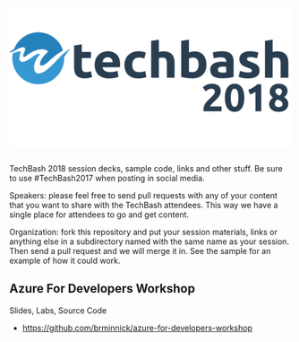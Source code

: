 ![TechBash 2018 Logo](https://raw.githubusercontent.com/TechBash/Marketing/master/2018/Logos/techbash2018.png)
============

TechBash 2018 session decks, sample code, links and other stuff. Be sure to use #TechBash2017 when posting in social media.

Speakers: please feel free to send pull requests with any of your content that you want to share with the TechBash attendees.  This way we have a single place for attendees to go and get content.

Organization: fork this repository and put your session materials, links or anything else in a subdirectory named with the same name as your session. Then send a pull request and we will merge it in. See the sample for an example of how it could work.


## Azure For Developers Workshop

Slides, Labs, Source Code
- https://github.com/brminnick/azure-for-developers-workshop
